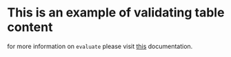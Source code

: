 # This is an example of validating table content

for more information on ```evaluate``` please visit [this](https://help.testim.io/docs/evaluate) documentation.


